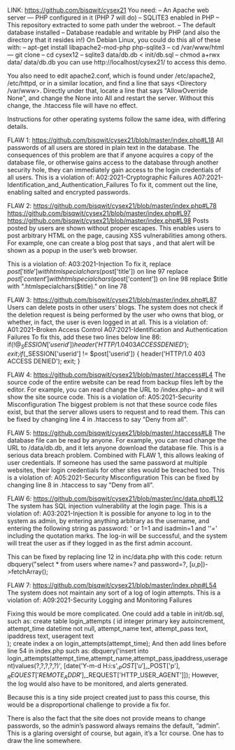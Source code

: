 LINK: https://github.com/bisqwit/cysex21
You need: 
– An Apache web server
— PHP configured in it (PHP 7 will do)
– SQLITE3 enabled in PHP
– This repository extracted to some path under the webroot.
– The default database installed
– Database readable and writable by PHP (and also the directory that it resides in!)
On Debian Linux, you could do this all of these with:
– apt-get install libapache2-mod-php php-sqlite3
– cd /var/www/html
— git clone <url>
– cd cysex12
– sqlite3 data/db.db < init/db.sql
– chmod a+rwx data/ data/db.db
you can use http://localhost/cysex21/ to access this demo.

You also need to edit apache2.conf, which is found under /etc/apache2, /etc/httpd, or in a similar location, and find a line that says <Directory /var/www>. Directly under that, locate a line that says "AllowOverride None", and change the None into All and restart the server.
Without this change, the .htaccess file will have no effect.

Instructions for other operating systems follow the same idea, with differing details.

FLAW 1:
https://github.com/bisqwit/cysex21/blob/master/index.php#L18
All passwords of all users are stored in plain text in the database.
The consequences of this problem are that if anyone acquires a copy of the database file, or otherwise gains access to the database through another security hole, they can immediately gain access to the login credentials of all users.
This is a violation of:
  A02:2021-Cryptographic Failures
  A07:2021-Identification_and_Authentication_Failures
To fix it, comment out the line, enabling salted and encrypted passwords.

FLAW 2:
https://github.com/bisqwit/cysex21/blob/master/index.php#L78
https://github.com/bisqwit/cysex21/blob/master/index.php#L97
https://github.com/bisqwit/cysex21/blob/master/index.php#L98
Posts posted by users are shown without proper escapes. This enables users to post arbitrary HTML on the page, causing XSS vulnerabilities among others.
For example, one can create a blog post that says <script language=javascript>alert("Your system is compromised! Call Microsoft immediately at +1-400-7005445 or your files may be already deleted!")</script>, and that alert will be shown as a popup in the user’s web browser.

This is a violation of:
  A03:2021-Injection
To fix it,
  replace $post['title'] with htmlspecialchars($post['title']) on line 97
  replace $post['content'] with htmlspecialchars($post['content']) on line 98
  replace $title with ".htmlspecialchars($title)." on line 78

FLAW 3:
https://github.com/bisqwit/cysex21/blob/master/index.php#L87
Users can delete posts in other users’ blogs. The system does not check if the deletion request is being performed by the user who owns that blog, or whether, in fact, the user is even logged in at all.
This is a violation of:
  A01:2021-Broken Access Control 
  A07:2021-Identification and Authentication Failures
To fix this, add these two lines below line 86:
  if(!@$_SESSION['userid'])                  { header('HTTP/1.0 403 ACCESS DENIED'); exit; }
  if($_SESSION['userid'] != $post['userid']) { header('HTTP/1.0 403 ACCESS DENIED'); exit; }

FLAW 4:
https://github.com/bisqwit/cysex21/blob/master/.htaccess#L4
The source code of the entire website can be read from backup files left by the editor.
For example, you can read change the URL to /index.php~ and it will show the site source code.
This is a violation of:
  A05:2021-Security Misconfiguration
The biggest problem is not that these source code files exist, but that the server allows users to request and to read them.
This can be fixed by changing line 4 in .htaccess to say "Deny from all".

FLAW 5:
https://github.com/bisqwit/cysex21/blob/master/.htaccess#L8
The database file can be read by anyone.
For example, you can read change the URL to /data/db.db, and it lets anyone download the database file.
This is a serious data breach problem. Combined with FLAW 1, this allows leaking of user credentials. If someone has used the same password at multiple websites, their login credentials for other sites would be breached too.
This is a violation of:
  A05:2021-Security Misconfiguration
This can be fixed by changing line 8 in .htaccess to say "Deny from all".

FLAW 6:
https://github.com/bisqwit/cysex21/blob/master/inc/data.php#L12
The system has SQL injection vulnerability at the login page.
This is a violation of:
  A03:2021-Injection
It is possible for anyone to log in to the system as admin, by entering anything arbitrary as the username, and entering the following string as password: ' or 1=1 and isadmin=1 and ''=' including the quotation marks. The log-in will be successful, and the system will treat the user as if they logged in as the first admin account.

This can be fixed by replacing line 12 in inc/data.php with this code:
  return dbquery("select * from users where name=? and password=?, [$u,$p])->fetchArray();

FLAW 7:
https://github.com/bisqwit/cysex21/blob/master/index.php#L54
The system does not maintain any sort of a log of login attempts.
This is a violation of:
  A09:2021-Security Logging and Monitoring Failures

Fixing this would be more complicated. One could add a table in init/db.sql, such as:
  create table login_attempts
  (
    id           integer primary key autoincrement,
    attempt_time datetime not null,
    attempt_name text,
    attempt_pass text,
    ipaddress    text,
    useragent    text    
  );
  create index a on login_attempts(attempt_time);
And then add lines before line 54 in index.php such as:
  dbquery('insert into login_attempts(attempt_time,attempt_name,attempt_pass,ipaddress,useragent)values(?,?,?,?,?)',
    [date('Y-m-d H:i:s',$_POST['u'],$_POST['p'], $_REQUEST['REMOTE_ADDR'],$_REQUEST['HTTP_USER_AGENT']]);
However, the log would also have to be monitored, and alerts generated.

Because this is a tiny side project created just to pass this course, this would be a disproportional challenge to provide a fix for.

There is also the fact that the site does not provide means to change passwords, so the admin’s password always remains the default, ”admin”.
This is a glaring oversight of course, but again, it’s a 1cr course. One has to draw the line somewhere.

